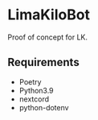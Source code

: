 # LimaKiloBot
Proof of concept for LK.

## Requirements
- Poetry
- Python3.9
- nextcord 
- python-dotenv 
